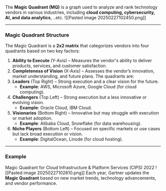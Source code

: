 
The **Magic Quadrant (MQ)** is a graph used to analyze and rank technology vendors in various industries, including **cloud computing, cybersecurity, AI, and data analytics**, ..etc.
![[Pasted image 20250227102450.png]]

---
### **Magic Quadrant Structure**
The Magic Quadrant is a **2x2 matrix** that categorizes vendors into four quadrants based on two key factors:
1. **Ability to Execute** (Y-Axis) – Measures the vendor's ability to deliver products, services, and customer satisfaction.
2. **Completeness of Vision** (X-Axis) – Assesses the vendor’s innovation, market understanding, and future plans.
The quadrants are:
1. **Leaders** (Top Right) – Strong execution and a clear vision for the future.
    - **Example**: AWS, Microsoft Azure, Google Cloud (for cloud computing).
2. **Challengers** (Top Left) – Strong execution but a less innovative or evolving vision.
    - **Example**: Oracle Cloud, IBM Cloud.
3. **Visionaries** (Bottom Right) – Innovative but may struggle with execution or market adoption.
    - **Example**: Alibaba Cloud, Snowflake (for data warehousing).
4. **Niche Players** (Bottom Left) – Focused on specific markets or use cases but lack broad execution or vision.
    - **Example**: DigitalOcean, Linode (for cloud hosting).

---

### **Example** 
Magic Quadrant for Cloud Infrastructure & Platform Services (CIPS) 2022
![[Pasted image 20250227102810.png]]
Each year, Gartner updates the **Magic Quadrant** based on new market trends, technology advancements, and vendor performance.